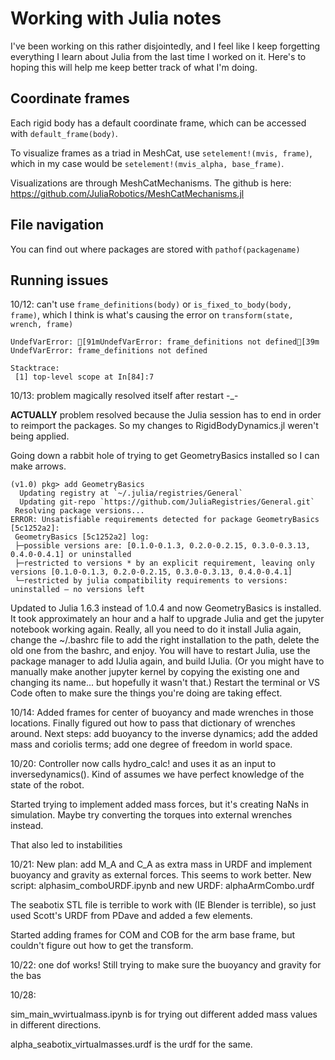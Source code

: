 # Working with Julia notes

I've been working on this rather disjointedly, and I feel like I keep forgetting everything I learn about Julia from the last time I worked on it. Here's to hoping this will help me keep better track of what I'm doing. 

## Coordinate frames
Each rigid body has a default coordinate frame, which can be accessed with ```default_frame(body)```. 

To visualize frames as a triad in MeshCat, use ```setelement!(mvis, frame)```, which in my case would be ```setelement!(mvis_alpha, base_frame)```.

Visualizations are through MeshCatMechanisms. The github is here: https://github.com/JuliaRobotics/MeshCatMechanisms.jl

## File navigation
You can find out where packages are stored with ```pathof(packagename)```


## Running issues

10/12: can't use ```frame_definitions(body)``` or ```is_fixed_to_body(body, frame)```, which I think is what's causing the error on ```transform(state, wrench, frame)``` 
```
UndefVarError: [91mUndefVarError: frame_definitions not defined[39m
UndefVarError: frame_definitions not defined

Stacktrace:
 [1] top-level scope at In[84]:7
 ```

10/13: problem magically resolved itself after restart -_-

**ACTUALLY** problem resolved because the Julia session has to end in order to reimport the packages. So my changes to RigidBodyDynamics.jl weren't being applied.

Going down a rabbit hole of trying to get GeometryBasics installed so I can make arrows. 
```
(v1.0) pkg> add GeometryBasics
  Updating registry at `~/.julia/registries/General`
  Updating git-repo `https://github.com/JuliaRegistries/General.git`
 Resolving package versions...
ERROR: Unsatisfiable requirements detected for package GeometryBasics [5c1252a2]:
 GeometryBasics [5c1252a2] log:
 ├─possible versions are: [0.1.0-0.1.3, 0.2.0-0.2.15, 0.3.0-0.3.13, 0.4.0-0.4.1] or uninstalled
 ├─restricted to versions * by an explicit requirement, leaving only versions [0.1.0-0.1.3, 0.2.0-0.2.15, 0.3.0-0.3.13, 0.4.0-0.4.1]
 └─restricted by julia compatibility requirements to versions: uninstalled — no versions left
 ```
 
Updated to Julia 1.6.3 instead of 1.0.4 and now GeometryBasics is installed. It took approximately an hour and a half to upgrade Julia and get the jupyter notebook working again. Really, all you need to do it install Julia again, change the ~/.bashrc file to add the right installation to the path, delete the old one from the bashrc, and enjoy. You will have to restart Julia, use the package manager to add IJulia again, and build IJulia. (Or you might have to manually make another jupyter kernel by copying the existing one and changing its name... but hopefully it wasn't that.) Restart the terminal or VS Code often to make sure the things you're doing are taking effect. 

10/14: Added frames for center of buoyancy and made wrenches in those locations. Finally figured out how to pass that dictionary of wrenches around. Next steps: add buoyancy to the inverse dynamics; add the added mass and coriolis terms; add one degree of freedom in world space. 

10/20: Controller now calls hydro_calc! and uses it as an input to inversedynamics(). Kind of assumes we have perfect knowledge of the state of the robot. 

Started trying to implement added mass forces, but it's creating NaNs in simulation. Maybe try converting the torques into external wrenches instead.

That also led to instabilities

10/21: New plan: add M_A and C_A as extra mass in URDF and implement buoyancy and gravity as external forces. This seems to work better. New script: alphasim_comboURDF.ipynb and new URDF: alphaArmCombo.urdf

The seabotix STL file is terrible to work with (IE Blender is terrible), so just used Scott's URDF from PDave and added a few elements.

Started adding frames for COM and COB for the arm base frame, but couldn't figure out how to get the transform. 

10/22: one dof works! Still trying to make sure the buoyancy and gravity for the bas

10/28:

sim_main_wvirtualmass.ipynb is for trying out different added mass values in different directions.

alpha_seabotix_virtualmasses.urdf is the urdf for the same.